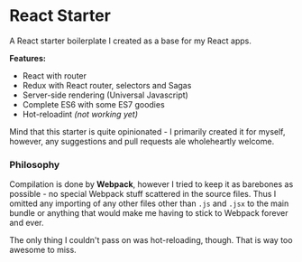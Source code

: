 # React Starter

A React starter boilerplate I created as a base for my React apps.

**Features:**

* React with router
* Redux with React router, selectors and Sagas
* Server-side rendering (Universal Javascript)
* Complete ES6 with some ES7 goodies
* Hot-reloadint *(not working yet)*

Mind that this starter is quite opinionated - I primarily created it for myself, however, any suggestions and pull requests ale wholeheartly welcome.

### Philosophy

Compilation is done by **Webpack**, however I tried to keep it as barebones as possible - no special Webpack stuff scattered in the source files. Thus I omitted any importing of any other files other than `.js` and `.jsx` to the main bundle or anything that would make me having to stick to Webpack forever and ever.

The only thing I couldn't pass on was hot-reloading, though. That is way too awesome to miss.
